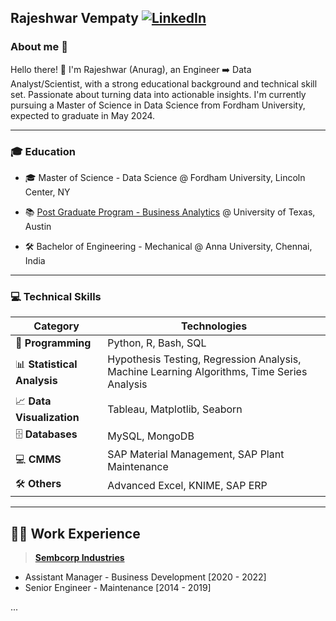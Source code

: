 ## Rajeshwar Vempaty  [![LinkedIn](https://img.shields.io/badge/LinkedIn--blue?style=social&logo=linkedin)](https://www.linkedin.com/in/rajeshwar-vempaty-5b9a1734/)


### About me 👋

Hello there! 👋 I'm Rajeshwar (Anurag), an Engineer :arrow_right: Data Analyst/Scientist, with a strong educational background and technical skill set. Passionate about turning data into actionable insights. I'm currently pursuing a Master of Science in Data Science from Fordham University, expected to graduate in May 2024.  

---

### 🎓 Education
 
- 🎓 Master of Science - Data Science @ Fordham University, Lincoln Center, NY
  
- 📚 [Post Graduate Program - Business Analytics](https://olympus.mygreatlearning.com/eportfolio) @ University of Texas, Austin
  
- 🛠 Bachelor of Engineering - Mechanical @ Anna University, Chennai, India


---

### 💻 Technical Skills

| Category | Technologies |
|----------|--------------|
| 🐍 **Programming** | Python, R, Bash, SQL |
| 📊 **Statistical Analysis** | Hypothesis Testing, Regression Analysis, Machine Learning Algorithms, Time Series Analysis |
| 📈 **Data Visualization** | Tableau, Matplotlib, Seaborn |
| 🗄️ **Databases** | MySQL, MongoDB |
| 💻 **CMMS** | SAP Material Management, SAP Plant Maintenance |
| 🛠️ **Others** | Advanced Excel, KNIME, SAP ERP |


---

## 👨‍💼 Work Experience

> [**Sembcorp Industries**](https://www.sembcorp.com/en)

 
- Assistant Manager - Business Development [2020 - 2022]
- Senior Engineer - Maintenance [2014 - 2019]

...


<!--
**rajeshwar-vempaty/rajeshwar-vempaty** is a ✨ _special_ ✨ repository because its `README.md` (this file) appears on your GitHub profile.

Here are some ideas to get you started:

- 🔭 I’m currently working on ...
- 🌱 I’m currently learning ...
- 👯 I’m looking to collaborate on ...
- 🤔 I’m looking for help with ...
- 💬 Ask me about ...
- 📫 How to reach me: ...
- 😄 Pronouns: ...
- ⚡ Fun fact: ...
-->
